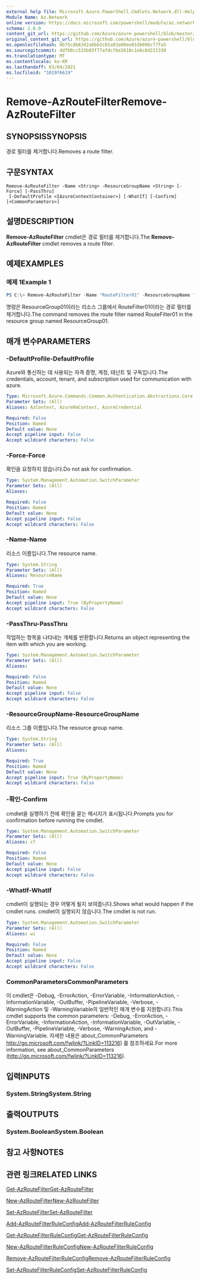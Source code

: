 ```yaml
---
external help file: Microsoft.Azure.PowerShell.Cmdlets.Network.dll-Help.xml
Module Name: Az.Network
online version: https://docs.microsoft.com/powershell/module/az.network/remove-azroutefilter
schema: 2.0.0
content_git_url: https://github.com/Azure/azure-powershell/blob/master/src/Network/Network/help/Remove-AzRouteFilter.md
original_content_git_url: https://github.com/Azure/azure-powershell/blob/master/src/Network/Network/help/Remove-AzRouteFilter.md
ms.openlocfilehash: 0b75cdb63d2a8bb3c01a93a90ee01db096cf7fa5
ms.sourcegitcommit: 4dfb0cc533b83f77afdcfbe2618c1e6c8d221330
ms.translationtype: MT
ms.contentlocale: ko-KR
ms.lasthandoff: 03/04/2021
ms.locfileid: "101976619"
---
```

# <span data-ttu-id="93de6-101">Remove-AzRouteFilter</span><span class="sxs-lookup"><span data-stu-id="93de6-101">Remove-AzRouteFilter</span></span>

## <span data-ttu-id="93de6-102">SYNOPSIS</span><span class="sxs-lookup"><span data-stu-id="93de6-102">SYNOPSIS</span></span>
<span data-ttu-id="93de6-103">경로 필터를 제거합니다.</span><span class="sxs-lookup"><span data-stu-id="93de6-103">Removes a route filter.</span></span>

## <span data-ttu-id="93de6-104">구문</span><span class="sxs-lookup"><span data-stu-id="93de6-104">SYNTAX</span></span>

```
Remove-AzRouteFilter -Name <String> -ResourceGroupName <String> [-Force] [-PassThru]
 [-DefaultProfile <IAzureContextContainer>] [-WhatIf] [-Confirm] [<CommonParameters>]
```

## <span data-ttu-id="93de6-105">설명</span><span class="sxs-lookup"><span data-stu-id="93de6-105">DESCRIPTION</span></span>
<span data-ttu-id="93de6-106">**Remove-AzRouteFilter** cmdlet은 경로 필터를 제거합니다.</span><span class="sxs-lookup"><span data-stu-id="93de6-106">The **Remove-AzRouteFilter** cmdlet removes a route filter.</span></span>

## <span data-ttu-id="93de6-107">예제</span><span class="sxs-lookup"><span data-stu-id="93de6-107">EXAMPLES</span></span>

### <span data-ttu-id="93de6-108">예제 1</span><span class="sxs-lookup"><span data-stu-id="93de6-108">Example 1</span></span>
```powershell
PS C:\> Remove-AzRouteFilter -Name "RouteFilter01" -ResourceGroupName "ResourceGroup01"
```

<span data-ttu-id="93de6-109">명령은 ResourceGroup01이라는 리소스 그룹에서 RouteFilter01이라는 경로 필터를 제거합니다.</span><span class="sxs-lookup"><span data-stu-id="93de6-109">The command removes the route filter named RouteFilter01 in the resource group named ResourceGroup01.</span></span>

## <span data-ttu-id="93de6-110">매개 변수</span><span class="sxs-lookup"><span data-stu-id="93de6-110">PARAMETERS</span></span>

### <span data-ttu-id="93de6-111">-DefaultProfile</span><span class="sxs-lookup"><span data-stu-id="93de6-111">-DefaultProfile</span></span>
<span data-ttu-id="93de6-112">Azure와 통신하는 데 사용되는 자격 증명, 계정, 테넌트 및 구독입니다.</span><span class="sxs-lookup"><span data-stu-id="93de6-112">The credentials, account, tenant, and subscription used for communication with azure.</span></span>

```yaml
Type: Microsoft.Azure.Commands.Common.Authentication.Abstractions.Core.IAzureContextContainer
Parameter Sets: (All)
Aliases: AzContext, AzureRmContext, AzureCredential

Required: False
Position: Named
Default value: None
Accept pipeline input: False
Accept wildcard characters: False
```

### <span data-ttu-id="93de6-113">-Force</span><span class="sxs-lookup"><span data-stu-id="93de6-113">-Force</span></span>
<span data-ttu-id="93de6-114">확인을 요청하지 않습니다.</span><span class="sxs-lookup"><span data-stu-id="93de6-114">Do not ask for confirmation.</span></span>

```yaml
Type: System.Management.Automation.SwitchParameter
Parameter Sets: (All)
Aliases:

Required: False
Position: Named
Default value: None
Accept pipeline input: False
Accept wildcard characters: False
```

### <span data-ttu-id="93de6-115">-Name</span><span class="sxs-lookup"><span data-stu-id="93de6-115">-Name</span></span>
<span data-ttu-id="93de6-116">리소스 이름입니다.</span><span class="sxs-lookup"><span data-stu-id="93de6-116">The resource name.</span></span>

```yaml
Type: System.String
Parameter Sets: (All)
Aliases: ResourceName

Required: True
Position: Named
Default value: None
Accept pipeline input: True (ByPropertyName)
Accept wildcard characters: False
```

### <span data-ttu-id="93de6-117">-PassThru</span><span class="sxs-lookup"><span data-stu-id="93de6-117">-PassThru</span></span>
<span data-ttu-id="93de6-118">작업하는 항목을 나타내는 개체를 반환합니다.</span><span class="sxs-lookup"><span data-stu-id="93de6-118">Returns an object representing the item with which you are working.</span></span>

```yaml
Type: System.Management.Automation.SwitchParameter
Parameter Sets: (All)
Aliases:

Required: False
Position: Named
Default value: None
Accept pipeline input: False
Accept wildcard characters: False
```

### <span data-ttu-id="93de6-119">-ResourceGroupName</span><span class="sxs-lookup"><span data-stu-id="93de6-119">-ResourceGroupName</span></span>
<span data-ttu-id="93de6-120">리소스 그룹 이름입니다.</span><span class="sxs-lookup"><span data-stu-id="93de6-120">The resource group name.</span></span>

```yaml
Type: System.String
Parameter Sets: (All)
Aliases:

Required: True
Position: Named
Default value: None
Accept pipeline input: True (ByPropertyName)
Accept wildcard characters: False
```

### <span data-ttu-id="93de6-121">-확인</span><span class="sxs-lookup"><span data-stu-id="93de6-121">-Confirm</span></span>
<span data-ttu-id="93de6-122">cmdlet을 실행하기 전에 확인을 묻는 메시지가 표시됩니다.</span><span class="sxs-lookup"><span data-stu-id="93de6-122">Prompts you for confirmation before running the cmdlet.</span></span>

```yaml
Type: System.Management.Automation.SwitchParameter
Parameter Sets: (All)
Aliases: cf

Required: False
Position: Named
Default value: None
Accept pipeline input: False
Accept wildcard characters: False
```

### <span data-ttu-id="93de6-123">-WhatIf</span><span class="sxs-lookup"><span data-stu-id="93de6-123">-WhatIf</span></span>
<span data-ttu-id="93de6-124">cmdlet이 실행되는 경우 어떻게 될지 보여줍니다.</span><span class="sxs-lookup"><span data-stu-id="93de6-124">Shows what would happen if the cmdlet runs.</span></span>
<span data-ttu-id="93de6-125">cmdlet이 실행되지 않습니다.</span><span class="sxs-lookup"><span data-stu-id="93de6-125">The cmdlet is not run.</span></span>

```yaml
Type: System.Management.Automation.SwitchParameter
Parameter Sets: (All)
Aliases: wi

Required: False
Position: Named
Default value: None
Accept pipeline input: False
Accept wildcard characters: False
```

### <span data-ttu-id="93de6-126">CommonParameters</span><span class="sxs-lookup"><span data-stu-id="93de6-126">CommonParameters</span></span>
<span data-ttu-id="93de6-127">이 cmdlet은 -Debug, -ErrorAction, -ErrorVariable, -InformationAction, -InformationVariable, -OutBuffer, -PipelineVariable, -Verbose, -WarningAction 및 -WarningVariable의 일반적인 매개 변수를 지원합니다.</span><span class="sxs-lookup"><span data-stu-id="93de6-127">This cmdlet supports the common parameters: -Debug, -ErrorAction, -ErrorVariable, -InformationAction, -InformationVariable, -OutVariable, -OutBuffer, -PipelineVariable, -Verbose, -WarningAction, and -WarningVariable.</span></span> <span data-ttu-id="93de6-128">자세한 내용은 about_CommonParameters http://go.microsoft.com/fwlink/?LinkID=113216) 를 참조하세요.</span><span class="sxs-lookup"><span data-stu-id="93de6-128">For more information, see about_CommonParameters (http://go.microsoft.com/fwlink/?LinkID=113216).</span></span>

## <span data-ttu-id="93de6-129">입력</span><span class="sxs-lookup"><span data-stu-id="93de6-129">INPUTS</span></span>

### <span data-ttu-id="93de6-130">System.String</span><span class="sxs-lookup"><span data-stu-id="93de6-130">System.String</span></span>

## <span data-ttu-id="93de6-131">출력</span><span class="sxs-lookup"><span data-stu-id="93de6-131">OUTPUTS</span></span>

### <span data-ttu-id="93de6-132">System.Boolean</span><span class="sxs-lookup"><span data-stu-id="93de6-132">System.Boolean</span></span>

## <span data-ttu-id="93de6-133">참고 사항</span><span class="sxs-lookup"><span data-stu-id="93de6-133">NOTES</span></span>

## <span data-ttu-id="93de6-134">관련 링크</span><span class="sxs-lookup"><span data-stu-id="93de6-134">RELATED LINKS</span></span>

[<span data-ttu-id="93de6-135">Get-AzRouteFilter</span><span class="sxs-lookup"><span data-stu-id="93de6-135">Get-AzRouteFilter</span></span>](./Get-AzRouteFilter.md)

[<span data-ttu-id="93de6-136">New-AzRouteFilter</span><span class="sxs-lookup"><span data-stu-id="93de6-136">New-AzRouteFilter</span></span>](./New-AzRouteFilter.md)

[<span data-ttu-id="93de6-137">Set-AzRouteFilter</span><span class="sxs-lookup"><span data-stu-id="93de6-137">Set-AzRouteFilter</span></span>](./Set-AzRouteFilter.md)

[<span data-ttu-id="93de6-138">Add-AzRouteFilterRuleConfig</span><span class="sxs-lookup"><span data-stu-id="93de6-138">Add-AzRouteFilterRuleConfig</span></span>](./Add-AzRouteFilterRuleConfig.md)

[<span data-ttu-id="93de6-139">Get-AzRouteFilterRuleConfig</span><span class="sxs-lookup"><span data-stu-id="93de6-139">Get-AzRouteFilterRuleConfig</span></span>](./Get-AzRouteFilterRuleConfig.md)

[<span data-ttu-id="93de6-140">New-AzRouteFilterRuleConfig</span><span class="sxs-lookup"><span data-stu-id="93de6-140">New-AzRouteFilterRuleConfig</span></span>](./New-AzRouteFilterRuleConfig.md)

[<span data-ttu-id="93de6-141">Remove-AzRouteFilterRuleConfig</span><span class="sxs-lookup"><span data-stu-id="93de6-141">Remove-AzRouteFilterRuleConfig</span></span>](./Remove-AzRouteFilterRuleConfig.md)

[<span data-ttu-id="93de6-142">Set-AzRouteFilterRuleConfig</span><span class="sxs-lookup"><span data-stu-id="93de6-142">Set-AzRouteFilterRuleConfig</span></span>](./Set-AzRouteFilterRuleConfig.md)
